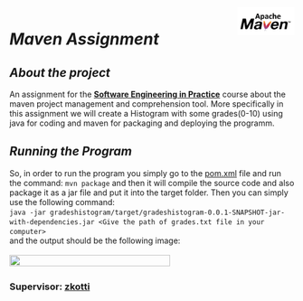 <img src="images/Apache-maven.jpg" align="right" width=20% height=20% />

# ***Maven Assignment***

## *About the project*

An assignment for the [**Software Engineering in Practice**](https://edu.dmst.aueb.gr/course/view.php?id=77) course about the maven project management and comprehension tool. More specifically in this assignment we will create a Histogram with some grades(0-10) using java for coding and maven for packaging and deploying the programm.

## *Running the Program*

So, in order to run the program you simply go to the [pom.xml](gradeshistogram/pom.xml) file and run the command: ```mvn package``` and then it will compile the source code and also package it as a jar file and put it into the target folder.
Then you can simply use the following command:<br>
```java -jar gradeshistogram/target/gradeshistogram-0.0.1-SNAPSHOT-jar-with-dependencies.jar <Give the path of grades.txt file in your computer>```
<br>
and the output should be the following image:
<br>
<br>
<img src="images/Grade_Plot.png" width=75% height=75% />

### **Supervisor:** [zkotti](https://github.com/zkotti) 